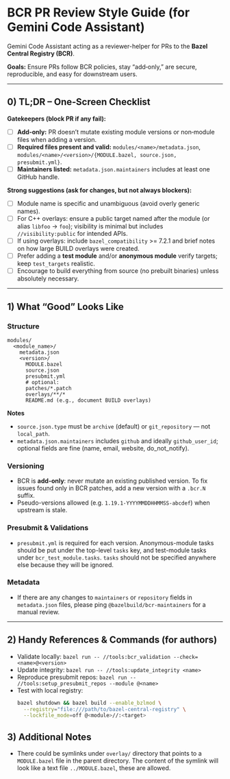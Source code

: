 # BCR PR Review Style Guide (for Gemini Code Assistant)

Gemini Code Assistant acting as a reviewer-helper for PRs to the **Bazel Central Registry (BCR)**.

**Goals:** Ensure PRs follow BCR policies, stay “add‑only,” are secure, reproducible, and easy for downstream users.

---

## 0) TL;DR – One‑Screen Checklist

**Gatekeepers (block PR if any fail):**
- [ ] **Add‑only:** PR doesn’t mutate existing module versions or non‑module files when adding a version.
- [ ] **Required files present and valid:** `modules/<name>/metadata.json`, `modules/<name>/<version>/{MODULE.bazel, source.json, presubmit.yml}`.
- [ ] **Maintainers listed:** `metadata.json.maintainers` includes at least one GitHub handle.

**Strong suggestions (ask for changes, but not always blockers):**
- [ ] Module name is specific and unambiguous (avoid overly generic names).
- [ ] For C++ overlays: ensure a public target named after the module (or alias `libfoo` -> `foo`); visibility is minimal but includes `//visibility:public` for intended APIs.
- [ ] If using overlays: include `bazel_compatibility` >= 7.2.1 and brief notes on how large BUILD overlays were created.
- [ ] Prefer adding a **test module** and/or **anonymous module** verify targets; keep `test_targets` realistic.
- [ ] Encourage to build everything from source (no prebuilt binaries) unless absolutely necessary.

---

## 1) What “Good” Looks Like

### Structure
```
modules/
  <module_name>/
    metadata.json
    <version>/
      MODULE.bazel
      source.json
      presubmit.yml
      # optional:
      patches/*.patch
      overlays/**/*
      README.md (e.g., document BUILD overlays)
```
**Notes**
- `source.json.type` must be `archive` (default) or `git_repository` — not `local_path`.
- `metadata.json.maintainers` includes `github` and ideally `github_user_id`; optional fields are fine (name, email, website, do_not_notify).

### Versioning
- BCR is **add-only**: never mutate an existing published version. To fix issues found only in BCR patches, add a new version with a `.bcr.N` suffix.
- Pseudo-versions allowed (e.g. `1.19.1-YYYYMMDDHHMMSS-abcdef`) when upstream is stale.

### Presubmit & Validations
- `presubmit.yml` is required for each version. Anonymous-module tasks should be put under the top-level `tasks` key, and test-module tasks under `bcr_test_module.tasks`. `tasks` should not be specified anywhere else because they will be ignored.

### Metadata

- If there are any changes to `maintainers` or `repository` fields in `metadata.json` files, please ping `@bazelbuild/bcr-maintainers` for a manual review.

---

## 2) Handy References & Commands (for authors)

- Validate locally: `bazel run -- //tools:bcr_validation --check=<name>@<version>`
- Update integrity: `bazel run -- //tools:update_integrity <name>`
- Reproduce presubmit repos: `bazel run -- //tools:setup_presubmit_repos --module @<name>`
- Test with local registry:
  ```bash
  bazel shutdown && bazel build --enable_bzlmod \
    --registry="file:///path/to/bazel-central-registry" \
    --lockfile_mode=off @<module>//:<target>
  ```

## 3) Additional Notes

- There could be symlinks under `overlay/` directory that points to a `MODULE.bazel` file in the parent directory. The content of the symlink will look like a text file `../MODULE.bazel`, these are allowed.
